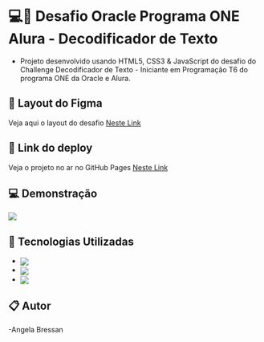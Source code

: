 # 💻🚀 Desafio Oracle Programa ONE Alura - Decodificador de Texto

- Projeto desenvolvido usando HTML5, CSS3 & JavaScript do desafio do Challenge Decodificador de Texto - Iniciante em Programação T6 do programa ONE da Oracle e Alura.

## 🚀 Layout do Figma

Veja aqui o layout do desafio [Neste Link](https://www.figma.com/file/tvFEYhVfZTjdJ5P24RGV21/Alura-Challenge---Desafio-1---L%C3%B3gica?type=design&node-id=0-1&mode=design)

## 🔗 Link do deploy 

Veja o projeto no ar no GitHub Pages [Neste Link](https://angelabressan.github.io/decodficador/)

## 💻 Demonstração

<img src="Projeto-Challenge.gif">

## 🚀 Tecnologias Utilizadas

- <img align="center" src="https://img.shields.io/badge/HTML5-E34F26?style=for-the-badge&logo=html5&logoColor=white">
- <img align="center" src="https://img.shields.io/badge/CSS3-1572B6?style=for-the-badge&logo=css3&logoColor=white">
- <img align="center" src="https://img.shields.io/badge/JavaScript-323330?style=for-the-badge&logo=javascript&logoColor=F7DF1E">


## 📋 Autor

-Angela Bressan
